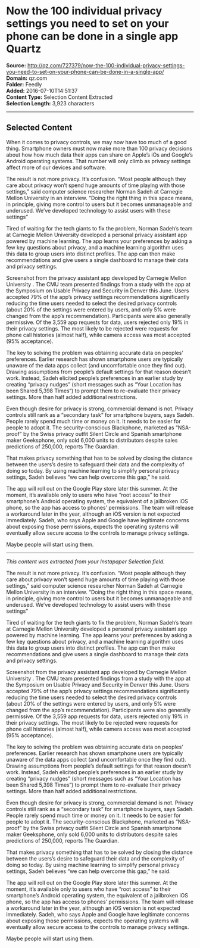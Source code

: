 # Now the 100 individual privacy settings you need to set on your phone can be done in a single app Quartz

**Source:** http://qz.com/727379/now-the-100-individual-privacy-settings-you-need-to-set-on-your-phone-can-be-done-in-a-single-app/  
**Domain:** qz.com  
**Folder:** Feedly  
**Added:** 2016-07-10T14:51:37  
**Content Type:** Selection Content Extracted  
**Selection Length:** 3,923 characters  


---

## Selected Content

When it comes to privacy controls, we may now have too much of a good thing. Smartphone owners must now make more than 100 privacy decisions about how how much data their apps can share on Apple’s iOs and Google’s Android operating systems. That number will only climb as privacy settings affect more of our devices and software.

The result is not more privacy. It’s confusion. “Most people although they care about privacy won’t spend huge amounts of time playing with those settings,” said computer science researcher Norman Sadeh at Carnegie Mellon University in an interview. “Doing the right thing in this space means, in principle, giving more control to users but it becomes unmanageable and underused. We’ve developed technology to assist users with these settings”

Tired of waiting for the tech giants to fix the problem, Norman Sadeh’s team at Carnegie Mellon University developed a personal privacy assistant app powered by machine learning. The app learns your preferences by asking a few key questions about privacy, and a machine learning algorithm uses this data to group users into distinct profiles. The app can then make recommendations and give users a single dashboard to manage their data and privacy settings.

Screenshot from the privacy assistant app developed by Carnegie Mellon University .
The CMU team presented findings from a study with the app at the Symposium on Usable Privacy and Security in Denver this June. Users accepted 79% of the app’s privacy settings recommendations significantly reducing the time users needed to select the desired privacy controls (about 20% of the settings were entered by users, and only 5% were changed from the app’s recommendation). Participants were also generally permissive. Of the 3,559 app requests for data, users rejected only 19% in their privacy settings. The most likely to be rejected were requests for phone call histories (almost half), while camera access was most accepted (95% acceptance).

The key to solving the problem was obtaining accurate data on peoples’ preferences. Earlier research has shown smartphone users are typically unaware of the data apps collect (and uncomfortable once they find out). Drawing assumptions from people’s default settings for that reason doesn’t work. Instead, Sadeh elicited people’s preferences in an earlier study by creating “privacy nudges” (short messages such as “Your Location has been Shared 5,398 Times“) to prompt them to re-evaluate their privacy settings. More than half added additional restrictions.

Even though desire for privacy is strong, commercial demand is not. Privacy controls still rank as a “secondary task” for smartphone buyers, says Sadeh. People rarely spend much time or money on it. It needs to be easier for people to adopt it. The security-conscious Blackphone, marketed as “NSA-proof” by the Swiss privacy outfit Silent Circle and Spanish smartphone maker Geeksphone, only sold 6,000 units to distributors despite sales predictions of 250,000, reports The Guardian.

That makes privacy something that has to be solved by closing the distance between the users’s desire to safeguard their data and the complexity of doing so today. By using machine learning to simplify personal privacy settings, Sadeh believes “we can help overcome this gap,” he said.

The app will roll out on the Google Play store later this summer. At the moment, it’s available only to users who have “root access” to their smartphone’s Android operating system, the equivalent of a jailbroken iOS phone, so the app has access to phones’ permissions. The team will release a workaround later in the year, although an iOS version is not expected immediately. Sadeh, who says Apple and Google have legitimate concerns about exposing those permissions, expects the operating systems will eventually allow secure access to the controls to manage privacy settings.

Maybe people will start using them.

---

*This content was extracted from your Instapaper Selection field.*

The result is not more privacy. It’s confusion. “Most people although they care about privacy won’t spend huge amounts of time playing with those settings,” said computer science researcher Norman Sadeh at Carnegie Mellon University in an interview. “Doing the right thing in this space means, in principle, giving more control to users but it becomes unmanageable and underused. We’ve developed technology to assist users with these settings”

Tired of waiting for the tech giants to fix the problem, Norman Sadeh’s team at Carnegie Mellon University developed a personal privacy assistant app powered by machine learning. The app learns your preferences by asking a few key questions about privacy, and a machine learning algorithm uses this data to group users into distinct profiles. The app can then make recommendations and give users a single dashboard to manage their data and privacy settings.

Screenshot from the privacy assistant app developed by Carnegie Mellon University .
The CMU team presented findings from a study with the app at the Symposium on Usable Privacy and Security in Denver this June. Users accepted 79% of the app’s privacy settings recommendations significantly reducing the time users needed to select the desired privacy controls (about 20% of the settings were entered by users, and only 5% were changed from the app’s recommendation). Participants were also generally permissive. Of the 3,559 app requests for data, users rejected only 19% in their privacy settings. The most likely to be rejected were requests for phone call histories (almost half), while camera access was most accepted (95% acceptance).

The key to solving the problem was obtaining accurate data on peoples’ preferences. Earlier research has shown smartphone users are typically unaware of the data apps collect (and uncomfortable once they find out). Drawing assumptions from people’s default settings for that reason doesn’t work. Instead, Sadeh elicited people’s preferences in an earlier study by creating “privacy nudges” (short messages such as “Your Location has been Shared 5,398 Times“) to prompt them to re-evaluate their privacy settings. More than half added additional restrictions.

Even though desire for privacy is strong, commercial demand is not. Privacy controls still rank as a “secondary task” for smartphone buyers, says Sadeh. People rarely spend much time or money on it. It needs to be easier for people to adopt it. The security-conscious Blackphone, marketed as “NSA-proof” by the Swiss privacy outfit Silent Circle and Spanish smartphone maker Geeksphone, only sold 6,000 units to distributors despite sales predictions of 250,000, reports The Guardian.

That makes privacy something that has to be solved by closing the distance between the users’s desire to safeguard their data and the complexity of doing so today. By using machine learning to simplify personal privacy settings, Sadeh believes “we can help overcome this gap,” he said.

The app will roll out on the Google Play store later this summer. At the moment, it’s available only to users who have “root access” to their smartphone’s Android operating system, the equivalent of a jailbroken iOS phone, so the app has access to phones’ permissions. The team will release a workaround later in the year, although an iOS version is not expected immediately. Sadeh, who says Apple and Google have legitimate concerns about exposing those permissions, expects the operating systems will eventually allow secure access to the controls to manage privacy settings.

Maybe people will start using them.
